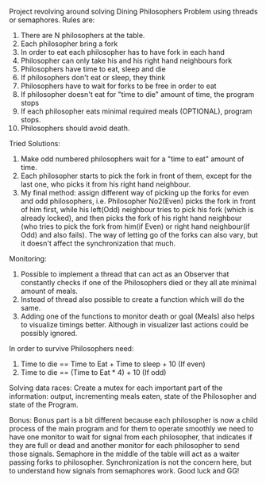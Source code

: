 Project revolving around solving Dining Philosophers Problem using threads or semaphores.
Rules are:
1. There are N philosophers at the table.
2. Each philosopher bring a fork
3. In order to eat each philosopher has to have fork in each hand
4. Philosopher can only take his and his right hand neighbours fork
5. Philosophers have time to eat, sleep and die
6. If philosophers don't eat or sleep, they think
7. Philosophers have to wait for forks to be free in order to eat
8. If philosopher doesn't eat for "time to die" amount of time, the program stops
9. If each philosopher eats minimal required meals (OPTIONAL), program stops.
10. Philosophers should avoid death.

Tried Solutions:
1. Make odd numbered philosophers wait for a "time to eat" amount of time.
2. Each philosopher starts to pick the fork in front of them, except for the last one, who picks it from his right hand neighbour.
3. My final method: assign different way of picking up the forks for even and odd philosophers, i.e. Philosopher No2(Even) picks the fork in front of him first,
   while his left(Odd) neighbour tries to pick his fork (which is already locked), and then picks the fork of his right hand neighbour
   (who tries to pick the fork from him(if Even) or right hand neighbour(if Odd) and also fails). The way of letting go of the forks can also vary, but it doesn't affect the synchronization that much.

Monitoring:
1. Possible to implement a thread that can act as an Observer that constantly checks if one of the Philosophers died or they all ate minimal amount of meals.
2. Instead of thread also possible to create a function which will do the same.
3. Adding one of the functions to monitor death or goal (Meals) also helps to visualize timings better. Although in visualizer last actions could be possibly ignored.

In order to survive Philosophers need:
1. Time to die == Time to Eat + Time to sleep + 10 (If even)
2. Time to die == (Time to Eat * 4) + 10 (If odd)

Solving data races:
Create a mutex for each important part of the information: output, incrementing meals eaten, state of the Philosopher and state of the Program.

Bonus:
Bonus part is a bit different because each philosopher is now a child process of the main program and for them to operate smoothly we need to have one monitor to wait for signal from each philosopher,
that indicates if they are full or dead and another monitor for each philosopher to send those signals. Semaphore in the middle of the table will act as a waiter passing forks to philosopher. Synchronization
is not the concern here, but to understand how signals from semaphores work. Good luck and GG!
